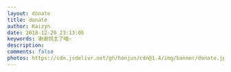 ```yaml
---
layout: donate
title: donate
author: Kaizyn
date: 2018-12-20 23:13:05
keywords: 谢谢饲主了喵~
description: 
comments: false
photos: https://cdn.jsdelivr.net/gh/honjun/cdn@1.4/img/banner/donate.jpg
---
```

